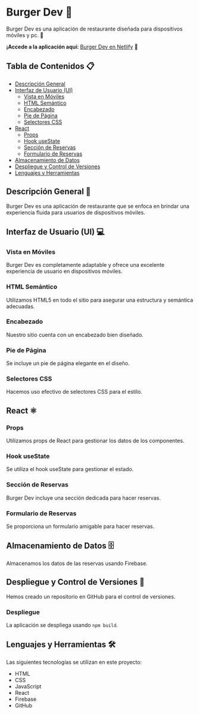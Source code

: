 # Burger Dev 🍔

Burger Dev es una aplicación de restaurante diseñada para dispositivos móviles y pc. 📱

**¡Accede a la aplicación aquí:** [Burger Dev en Netlify](https://main--lucky-custard-31b5d1.netlify.app/) 🚀

## Tabla de Contenidos 📋

- [Descripción General](#descripción-general)
- [Interfaz de Usuario (UI)](#interfaz-de-usuario-ui)
  - [Vista en Móviles](#vista-en-móviles)
  - [HTML Semántico](#html-semántico)
  - [Encabezado](#encabezado)
  - [Pie de Página](#pie-de-página)
  - [Selectores CSS](#selectores-css)
- [React](#react)
  - [Props](#props)
  - [Hook useState](#hook-usestate)
  - [Sección de Reservas](#sección-de-reservas)
  - [Formulario de Reservas](#formulario-de-reservas)
- [Almacenamiento de Datos](#almacenamiento-de-datos)
- [Despliegue y Control de Versiones](#despliegue-y-control-de-versiones)
- [Lenguajes y Herramientas](#lenguajes-y-herramientas)

## Descripción General 📝

Burger Dev es una aplicación de restaurante que se enfoca en brindar una experiencia fluida para usuarios de dispositivos móviles.

## Interfaz de Usuario (UI) 💻

### Vista en Móviles

Burger Dev es completamente adaptable y ofrece una excelente experiencia de usuario en dispositivos móviles.

### HTML Semántico

Utilizamos HTML5 en todo el sitio para asegurar una estructura y semántica adecuadas.

### Encabezado

Nuestro sitio cuenta con un encabezado bien diseñado.

### Pie de Página

Se incluye un pie de página elegante en el diseño.

### Selectores CSS

Hacemos uso efectivo de selectores CSS para el estilo.

## React ⚛️

### Props

Utilizamos props de React para gestionar los datos de los componentes.

### Hook useState

Se utiliza el hook useState para gestionar el estado.

### Sección de Reservas

Burger Dev incluye una sección dedicada para hacer reservas.

### Formulario de Reservas

Se proporciona un formulario amigable para hacer reservas.

## Almacenamiento de Datos 🗄️

Almacenamos los datos de las reservas usando Firebase.

## Despliegue y Control de Versiones 🚀

Hemos creado un repositorio en GitHub para el control de versiones.

### Despliegue

La aplicación se despliega usando `npm build`.

## Lenguajes y Herramientas 🛠️

Las siguientes tecnologías se utilizan en este proyecto:

- HTML
- CSS
- JavaScript
- React
- Firebase
- GitHub

